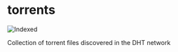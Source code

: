 torrents 
========
![Indexed](https://img.shields.io/badge/indexed-190336-blue)

Collection of torrent files discovered in the DHT network
